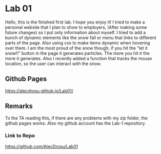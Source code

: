 # Lab 01

Hello, this is the finished first lab. I hope you enjoy it! I tried to make a personal website that I plan to show to employers, (After making some future changes) so I put only information about myself. I tried to add a bunch of dynamic elements like the snow fall or menu that links to different parts of the page. Also using css to make items dynamic when hovering over them. I am the most proud of the snow though, if you hit the "let it snow!!" button in the page it generates particles. The more you hit it the more it generates. Also I recently added a function that tracks the mouse location, so the user can interact with the snow.

## Github Pages

https://alecdrosu.github.io/Lab01/

## Remarks

To the TA reading this, if there are any problems with my zip folder, the github pages works. Also my github account has the Lab-1 repository.

### Link to Repo

https://github.com/AlecDrosu/Lab01